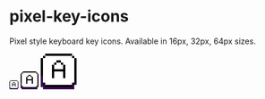 # pixel-key-icons
Pixel style keyboard key icons. Available in 16px, 32px, 64px sizes.

![16px](./16px/CapitalLetters1.png)
![32px](./32px/CapitalLetters1.png)
![64px](./64px/CapitalLetters1.png)


